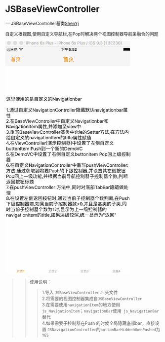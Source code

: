 # JSBaseViewController

==JSBaseViewController基类[ShenYj](https://github.com/ShenYj)

自定义根视图,使用自定义导航栏,在Pop时解决两个视图控制器导航条融合的问题

![Demo](https://github.com/ShenYj/JSBaseViewController/blob/master/BaseViewControllerDemo.gif?raw=true)

>>使用说明：
>>>1.导入 `JSBaseViewController.h` 头文件<br>
>>>2.将需要的视图控制器集成自`JSBaseViewController`<br>
>>>3.在需要使用`navigationItem`的地方使用 `js_NavigationItem`；`navigationBar`使用` js_NavigationBar`替代<br>
>>>4.如果需要子控制器在Push 的时候全局隐藏底部bar，直接设置 `JSNavigationController`的`bottomBarHiddenWhenPushed`为`YES`<br>
